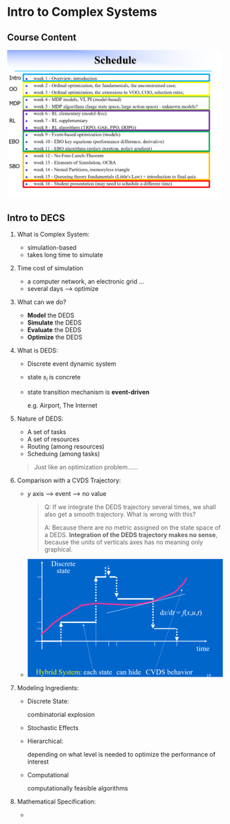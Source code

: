 # Intro to Complex Systems

## Course Content

![](img/img-note1-calendar.png)

## Intro to DECS

1. What is Complex System:

   - simulation-based
   - takes long time to simulate

2. Time cost of simulation

   - a computer network, an electronic grid ...
   - several days --> optimize

3. What can we do?

   - **Model** the DEDS
   - **Simulate** the DEDS
   - **Evaluate** the DEDS
   - **Optimize** the DEDS

4. What is DEDS:

   - Discrete event dynamic system

   - state $s_{i}$ is concrete

   - state transition mechanism is **event-driven**

     e.g. Airport, The Internet

5. Nature of DEDS: 

   - A set of tasks
   - A set of resources
   - Routing (among resources)
   - Scheduing (among tasks)

   > Just like an optimization problem......

6. Comparison with a CVDS Trajectory:

   - $y$ axis --> event --> no value

     > Q: If we integrate the DEDS trajectory several times, we shall also get a smooth trajectory. What is wrong with this? 
     >
     > A: Because there are no metric assigned on the state space of a DEDS. **Integration of the DEDS trajectory makes no sense**, because the units of verticals axes has no meaning only graphical.

   - ![](img/img-note1-DEDS.png)

7. Modeling Ingredients:

   - Discrete State:

     combinatorial explosion 

   - Stochastic Effects

   - Hierarchical:

     depending on what level is needed to optimize the performance of interest

   - Computational

     computationally feasible algorithms 

8. Mathematical Specification:

   - 